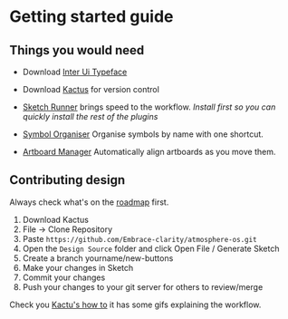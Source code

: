 # Getting started guide

## Things you would need
- Download [Inter Ui Typeface](https://rsms.me/inter/)
- Download [Kactus](https://kactus.io) for version control

- [Sketch Runner](http://sketchrunner.com) brings speed to the workflow. _Install first so you can quickly install the rest of the plugins_
- [Symbol Organiser](https://github.com/sonburn/symbol-organizer) Organise symbols by name with one shortcut.
- [Artboard Manager](https://github.com/bomberstudios/artboard-manager) Automatically align artboards as you move them.

## Contributing design

Always check what's on the [roadmap](https://github.com/Embrace-clarity/atmosphere-os/issues) first.

1. Download Kactus
2. File -> Clone Repository
3. Paste `https://github.com/Embrace-clarity/atmosphere-os.git`
4. Open the `Design Source` folder and click Open File / Generate Sketch
2. Create a branch yourname/new-buttons
3. Make your changes in Sketch
4. Commit your changes
5. Push your changes to your git server for others to review/merge

Check you [Kactu's how to](https://kactus.io/help/how-to/) it has some gifs explaining the workflow.
